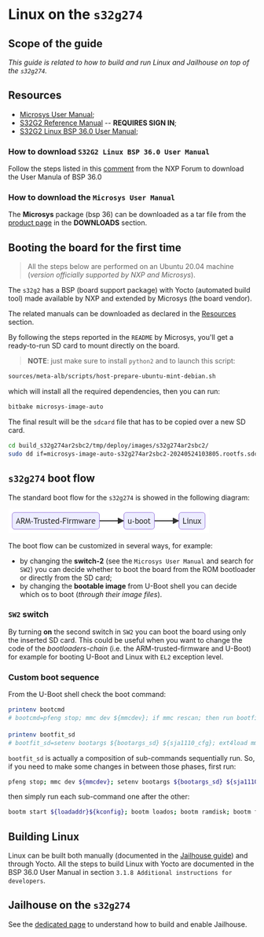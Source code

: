 # Linux on the `s32g274`

## Scope of the guide

*This guide is related to how to build and run Linux and Jailhouse on top of the `s32g274`.*

## Resources

- [Microsys User Manual](#how-to-download-the-microsys-user-manual);
- [S32G2 Reference Manual](https://www.nxp.com/webapp/Download?colCode=S32G2RM) -- **REQUIRES SIGN IN**;
- [S32G2 Linux BSP 36.0 User Manual](#how-to-download-s32g2-linux-bsp-36.0-user-manual);

### How to download `S32G2 Linux BSP 36.0 User Manual`

Follow the steps listed in this [comment](https://community.nxp.com/t5/S32G/Where-can-we-download-the-last-Linux-BSP-38-0-User-Manual-for/m-p/1766687/highlight/true#M5477)
from the NXP Forum to download the User Manula of BSP 36.0

### How to download the `Microsys User Manual`

The **Microsys** package (bsp 36) can be downloaded as a tar file from the
[product page](https://www.microsys.de/en/products/system-on-modules/arm-architecture-soms/miriac-mpx-s32g274a)
in the **DOWNLOADS** section.

## Booting the board for the first time

> All the steps below are performed on an Ubuntu 20.04 machine (*version officially supported by NXP and Microsys*).

The `s32g2` has a BSP (board support package) with Yocto (automated build tool) made available
by NXP and extended by Microsys (the board vendor).

The related manuals can be downloaded as declared in the [Resources](#resources) section.

By following the steps reported in the `README` by Microsys, you'll get a ready-to-run SD card
to mount directly on the board.

> **NOTE**: just make sure to install `python2` and to launch this script:

```bash
sources/meta-alb/scripts/host-prepare-ubuntu-mint-debian.sh
```

which will install all the required dependencies, then you can run:

```bash
bitbake microsys-image-auto
```

The final result will be the `sdcard` file that has to be copied over a new SD card.

```bash
cd build_s32g274ar2sbc2/tmp/deploy/images/s32g274ar2sbc2/
sudo dd if=microsys-image-auto-s32g274ar2sbc2-20240524103805.rootfs.sdcard of=/dev/<device> bs=1M && sync
```

## `s32g274` boot flow

The standard boot flow for the `s32g274` is showed in the following diagram:

![boot-flow](boards/assets/bootflow.png)

The boot flow can be customized in several ways, for example:

- by changing the **switch-2** (see the `Microsys User Manual` and search for `SW2`)
you can decide whether to boot the board from the ROM bootloader or directly from the SD card;
- by changing the **bootable image** from U-Boot shell you can decide which os to boot (*through their
image files*).

### `SW2` switch

By turning **on** the second switch in `SW2` you can boot the board using only the inserted SD card.
This could be useful when you want to change the code of the *bootloaders-chain* (i.e. the
ARM-trusted-firmware and U-Boot) for example for booting U-Boot and Linux with `EL2` exception level.

### Custom boot sequence

From the U-Boot shell check the boot command:

```bash
printenv bootcmd
# bootcmd=pfeng stop; mmc dev ${mmcdev}; if mmc rescan; then run bootfit_sd; fi

printenv bootfit_sd
# bootfit_sd=setenv bootargs ${bootargs_sd} ${sja1110_cfg}; ext4load mmc ${mmcdev}:1 ${loadaddr} boot/fitImage.itb; bootm ${loadaddr}${kconfig}
```

`bootfit_sd` is actually a composition of sub-commands sequentially run.
So, if you need to make some changes in between those phases, first run:

```bash
pfeng stop; mmc dev ${mmcdev}; setenv bootargs ${bootargs_sd} ${sja1110_cfg}; ext4load mmc ${mmcdev}:1 ${loadaddr} boot/fitImage.itb;
```

then simply run each sub-command one after the other:

```bash
bootm start ${loadaddr}${kconfig}; bootm loados; bootm ramdisk; bootm fdt; bootm prep; bootm go
```

## Building Linux

Linux can be built both manually (documented in the
[Jailhouse guide](boards/s32g274/jailhouse.md#building-linux-manually)) and through Yocto.
All the steps to build Linux with Yocto are documented in the BSP 36.0 User Manual in
section `3.1.8 Additional instructions for developers`.

## Jailhouse on the `s32g274`

See the [dedicated page](boards/s32g274/jailhouse.md) to understand how to build and enable Jailhouse.
